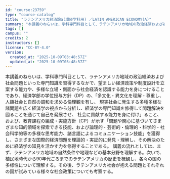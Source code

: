 ```yaml
---
id: "course:23759"
type: "course-catalog"
title: "ラテンアメリカ経済論a(環経学科用) ／LATIN AMERICAN ECONOMY(A)"
summary: "本講義のねらいは、学科専門科目として、ラテンアメリカ地域の政治経済および社会問題といった専門知識を習得するなかで、望ましい経済政策や制度設計を立案する能力や、多様な立場・側面から社会経済を認識する能力を身につけることであり、経済学部の学位授…"
tags: []
campus: ""
credits: 2
instructors: []
license: "CC-BY-4.0"
version:
  created_at: "2025-10-09T03:48:57Z"
  updated_at: "2025-10-09T03:48:57Z"
---
```

本講義のねらいは、学科専門科目として、ラテンアメリカ地域の政治経済および社会問題といった専門知識を習得するなかで、望ましい経済政策や制度設計を立案する能力や、多様な立場・側面から社会経済を認識する能力を身につけることであり、経済学部の学位授与方針（DP）の、「多文化・異文化を理解・尊重し、人類社会と自然の調和を求める倫理観を有し、 現実社会に発生する多種多様な諸問題を広く経済学の視点から分析し、経済学の専門知識を修得して問題解決を図ることを通じて自己を発展させ、 社会に貢献する能力を身に付け」ること、および、教育課程の編成・実施方針（CP）が示す「問題や関心に基づいてさまざまな知的領域を探索できる技能、および論理的・芸術的・倫理的・科学的・社会科学的等の多様な思考能力、諸言語によるコミュニケーション技能」を獲得し、さまざまな国際的経済問題を理論的・実証的に発見・理解し、その解決のために経済学の知見を活かす力を修得することである。 講義の流れとしては、まず、ラテンアメリカ地域の自然条件や地理などの基本分野を理解する。次いで、植民地時代から90年代ごろまでのラテンアメリカの歴史を概観し、各々の国の多様性について理解する。その後、ラテンアメリカ社会が抱える問題とそれぞれの国が試みている様々な社会政策についても考察する。
